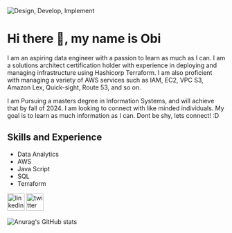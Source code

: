 ![Design, Develop, Implement ](https://media.licdn.com/dms/image/D5616AQGCDB0Hc0IULQ/profile-displaybackgroundimage-shrink_350_1400/0/1703182890437?e=1708560000&v=beta&t=cmA0DlR3N5RHeJT3MIMa4PrBYitsZlxG5sQ2pfAbcGw)

# Hi there 👋, my name is Obi

I am an aspiring data engineer with a passion to learn as much as I can.
I am a solutions architect certification holder with experience in deploying and managing infrastructure using Hashicorp Terraform. I am also proficient with managing a variety of AWS services such as IAM, EC2, VPC S3, Amazon Lex, Quick-sight, Route 53, and so on.

I am Pursuing a masters degree in Information Systems, and will achieve that by fall of 2024. I am looking to connect with like minded individuals. My goal is to learn as much information as I can. Dont be shy, lets connect! :D



## Skills and Experience
-  Data Analytics
-  AWS 
-  Java Script 
-  SQL 
-  Terraform

[<img src='https://cdn.jsdelivr.net/npm/simple-icons@3.0.1/icons/linkedin.svg' alt='linkedin' height='40'>](https://www.linkedin.com/in/https://www.linkedin.com/in/obi-njoku-168181148//)  [<img src='https://cdn.jsdelivr.net/npm/simple-icons@3.0.1/icons/twitter.svg' alt='twitter' height='40'>](https://twitter.com/https://twitter.com/i/flow/login?redirect_after_login=%2Fobi626)  



![Anurag's GitHub stats](https://github-readme-stats.vercel.app/api?username=Obi256&theme=dark&show_icons=true)
